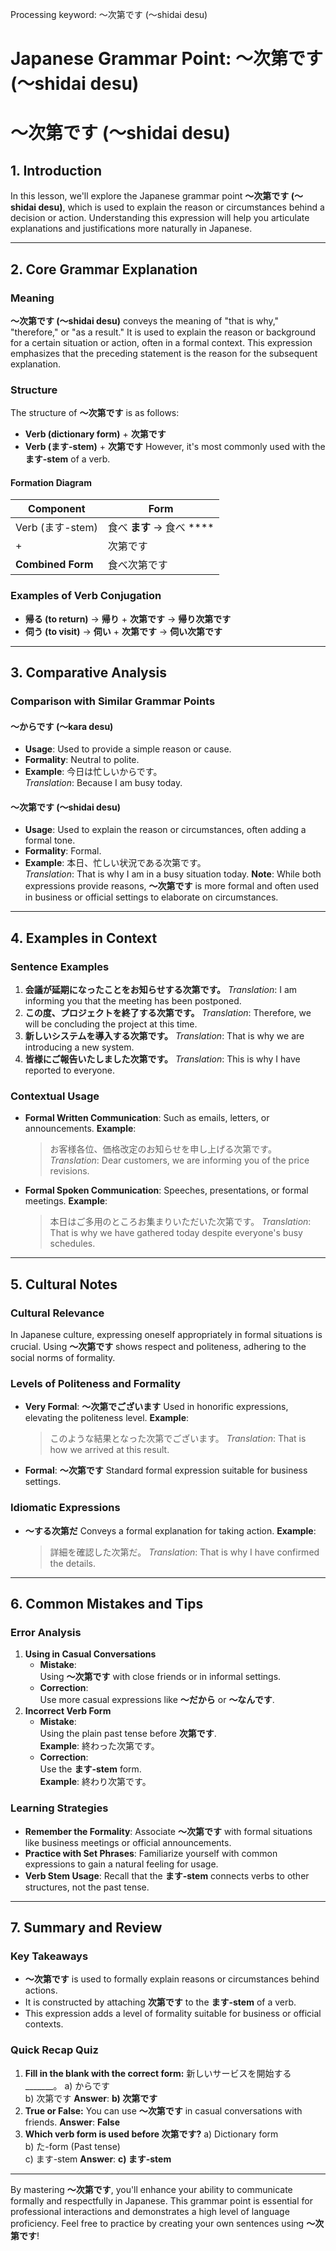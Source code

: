Processing keyword: ～次第です (〜shidai desu)
# Japanese Grammar Point: ～次第です (〜shidai desu)
# ～次第です (〜shidai desu)
## 1. Introduction
In this lesson, we'll explore the Japanese grammar point **～次第です (〜shidai desu)**, which is used to explain the reason or circumstances behind a decision or action. Understanding this expression will help you articulate explanations and justifications more naturally in Japanese.

---
## 2. Core Grammar Explanation
### Meaning
**～次第です (〜shidai desu)** conveys the meaning of "that is why," "therefore," or "as a result." It is used to explain the reason or background for a certain situation or action, often in a formal context. This expression emphasizes that the preceding statement is the reason for the subsequent explanation.
### Structure
The structure of **～次第です** is as follows:
- **Verb (dictionary form)** + **次第です**
- **Verb (ます-stem)** + **次第です**
However, it's most commonly used with the **ます-stem** of a verb.
#### Formation Diagram
| Component          | Form             |
|--------------------|------------------|
| Verb (ます-stem)    | 食べ **ます** → 食べ **** |
| +                  | 次第です          |
| **Combined Form**  | 食べ次第です      |
### Examples of Verb Conjugation
- **帰る (to return)** → **帰り** + **次第です** → **帰り次第です**
- **伺う (to visit)** → **伺い** + **次第です** → **伺い次第です**
---
## 3. Comparative Analysis
### Comparison with Similar Grammar Points
#### ～からです (〜kara desu)
- **Usage**: Used to provide a simple reason or cause.
- **Formality**: Neutral to polite.
- **Example**: 今日は忙しいからです。  
  *Translation*: Because I am busy today.
#### ～次第です (〜shidai desu)
- **Usage**: Used to explain the reason or circumstances, often adding a formal tone.
- **Formality**: Formal.
- **Example**: 本日、忙しい状況である次第です。  
  *Translation*: That is why I am in a busy situation today.
**Note**: While both expressions provide reasons, **～次第です** is more formal and often used in business or official settings to elaborate on circumstances.
---
## 4. Examples in Context
### Sentence Examples
1. **会議が延期になったことをお知らせする次第です。**
   *Translation*: I am informing you that the meeting has been postponed.
2. **この度、プロジェクトを終了する次第です。**
   *Translation*: Therefore, we will be concluding the project at this time.
3. **新しいシステムを導入する次第です。**
   *Translation*: That is why we are introducing a new system.
4. **皆様にご報告いたしました次第です。**
   *Translation*: This is why I have reported to everyone.
### Contextual Usage
- **Formal Written Communication**: Such as emails, letters, or announcements.
  **Example**: 
  > お客様各位、価格改定のお知らせを申し上げる次第です。
  *Translation*: 
  > Dear customers, we are informing you of the price revisions.
- **Formal Spoken Communication**: Speeches, presentations, or formal meetings.
  **Example**: 
  > 本日はご多用のところお集まりいただいた次第です。
  *Translation*: 
  > That is why we have gathered today despite everyone's busy schedules.
---
## 5. Cultural Notes
### Cultural Relevance
In Japanese culture, expressing oneself appropriately in formal situations is crucial. Using **～次第です** shows respect and politeness, adhering to the social norms of formality.
### Levels of Politeness and Formality
- **Very Formal**: **～次第でございます**
  Used in honorific expressions, elevating the politeness level.
  **Example**: 
  > このような結果となった次第でございます。
  *Translation*: 
  > That is how we arrived at this result.
- **Formal**: **～次第です**
  Standard formal expression suitable for business settings.
### Idiomatic Expressions
- **～する次第だ**
  Conveys a formal explanation for taking action.
  **Example**: 
  > 詳細を確認した次第だ。
  *Translation*: 
  > That is why I have confirmed the details.
---
## 6. Common Mistakes and Tips
### Error Analysis
1. **Using in Casual Conversations**
   - **Mistake**:  
     Using **～次第です** with close friends or in informal settings.
   - **Correction**:  
     Use more casual expressions like **～だから** or **～なんです**.
2. **Incorrect Verb Form**
   - **Mistake**:  
     Using the plain past tense before **次第です**.  
     **Example**: 終わった次第です。
   - **Correction**:  
     Use the **ます-stem** form.  
     **Example**: 終わり次第です。
### Learning Strategies
- **Remember the Formality**: Associate **～次第です** with formal situations like business meetings or official announcements.
- **Practice with Set Phrases**: Familiarize yourself with common expressions to gain a natural feeling for usage.
- **Verb Stem Usage**: Recall that the **ます-stem** connects verbs to other structures, not the past tense.
---
## 7. Summary and Review
### Key Takeaways
- **～次第です** is used to formally explain reasons or circumstances behind actions.
- It is constructed by attaching **次第です** to the **ます-stem** of a verb.
- This expression adds a level of formality suitable for business or official contexts.
### Quick Recap Quiz
1. **Fill in the blank with the correct form:**
   新しいサービスを開始する_______。
   a) からです  
   b) 次第です
   **Answer**: **b) 次第です**
2. **True or False:**
   You can use **～次第です** in casual conversations with friends.
   **Answer**: **False**
3. **Which verb form is used before **次第です**?**
   a) Dictionary form  
   b) た-form (Past tense)  
   c) ます-stem
   **Answer**: **c) ます-stem**
---
By mastering **～次第です**, you'll enhance your ability to communicate formally and respectfully in Japanese. This grammar point is essential for professional interactions and demonstrates a high level of language proficiency.
Feel free to practice by creating your own sentences using **～次第です**!
